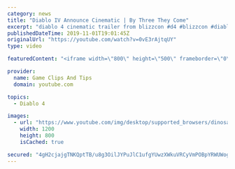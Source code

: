 ```yaml
---
category: news
title: "Diablo IV Announce Cinematic | By Three They Come"
excerpt: "diablo 4 cinematic trailer from blizzcon #d4 #blizzcon #diablo."
publishedDateTime: 2019-11-01T19:01:45Z
originalUrl: "https://youtube.com/watch?v=0vE3rAjtqUY"
type: video

featuredContent: "<iframe width=\"800\" height=\"500\" frameborder=\"0\" src=\"https://www.youtube.com/embed/0vE3rAjtqUY\" allow=\"accelerometer; autoplay; encrypted-media; gyroscope; picture-in-picture\" allowfullscreen></iframe>"

provider:
  name: Game Clips And Tips
  domain: youtube.com

topics:
  - Diablo 4

images:
  - url: "https://www.youtube.com/img/desktop/supported_browsers/dinosaur.png"
    width: 1200
    height: 800
    isCached: true

secured: "4gH2cjajgTNKQptTB/u8g3OilJYPuJlC1ufgYUwzXWkuVRCyVmPOBpYRWUWogXyD4zNIb39904XAUy1wa9p9pVb2t7slbyVE2MsHELzEC5+tB6XUWJmxWVBG+LZM3ip/Xw3UkMzD6oQBjG3zJ+jeHdNDQpGK6zN/8ojHoH0tD+EbAoBvdHj27hPEs4k4/yjbKsCYMoJ/mW3D1w0u5rOmAzSMKY85d03JSGsCy77tiZ/AW9u7rjgtSGH/nnLRlGEoiU+NF5GjakBC/mL7ZzNwYagN9L7SfXf3etilgl+GSbYGW30o+G10OHNCWxXeqAi1LQq3FqcjHfNkCo5l0t2hBk5xBaqK3Pb46FVuE1XxnsiOLXYtLIaR8ESg9yQ2my1bLQmyvpbUNhLXy32B2zZISQ==;SdeW1gpRBElD6032vM4wtA=="
---
```


